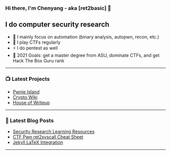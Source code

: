 ### Hi there, I'm Chenyang - aka [ret2basic] 👋

## I do computer security research

- 🤖 I mainly focus on automation (binary analysis, autopwn, recon, etc.)
- 🚩 I play CTFs regularly
- ⚡ I do pentest as well
- 🥅 2021 Goals: get a master degree from ASU, dominate CTFs, and get Hack The Box Guru rank

---

### 📺 Latest Projects

<!-- PROJECTS:START -->
- [Pwnie Island](https://ctftime.org/team/117561)
- [Crypto Wiki](https://crypto.ret2basic.com)
- [House of Writeup](https://github.com/ret2basic/House-of-Writeup)
<!-- PROJECTS:END -->

---

### 📕 Latest Blog Posts

<!-- BLOG-POST-LIST:START -->
- [Security Research Learning Resources](https://www.ret2basic.com/blog/ctf-learning-resources)
- [CTF Pwn ret2syscall Cheat Sheet](https://www.ret2basic.com/blog/ctf-pwn-ret2syscall-cheat-sheet)
- [Jekyll LaTeX Integration](https://www.ret2basic.com/blog/jekyll-latex-integration)
<!-- BLOG-POST-LIST:END -->

---

[website]: https://www.ret2basic.com
[twitter]: https://twitter.com/ret2basic
